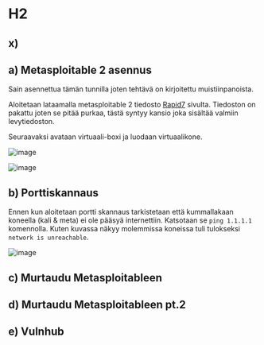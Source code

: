 # H2



## x) 



## a) Metasploitable 2 asennus

Sain asennettua tämän tunnilla joten tehtävä on kirjoitettu muistiinpanoista.

Aloitetaan lataamalla metasploitable 2 tiedosto [Rapid7](https://docs.rapid7.com/metasploit/metasploitable-2/) sivulta. Tiedoston on pakattu joten se pitää purkaa, tästä syntyy kansio joka sisältää valmiin levytiedoston. 

Seuraavaksi avataan virtuaali-boxi ja luodaan virtuaalikone. 

![image](https://user-images.githubusercontent.com/93308960/199983008-f9e66312-ead4-40e7-a61b-ad94a5bdec9c.png)





![image](https://user-images.githubusercontent.com/93308960/199983146-387f6c3f-f813-4917-b27a-14f4f367945f.png)




## b) Porttiskannaus 

Ennen kun aloitetaan portti skannaus tarkistetaan että kummallakaan koneella (kali & meta) ei ole pääsyä internettiin. Katsotaan se `ping 1.1.1.1` komennolla.
Kuten kuvassa näkyy molemmissa koneissa tuli tulokseksi `network is unreachable`.

![image](https://user-images.githubusercontent.com/93308960/199989367-520b2c33-3b20-4260-8fc3-0598ac24b83b.png)



## c) Murtaudu Metasploitableen




## d) Murtaudu Metasploitableen pt.2 




## e) Vulnhub
